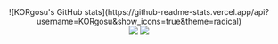 <!--
**KORgosu/KORgosu** is a ✨ _special_ ✨ repository because its `README.md` (this file) appears on your GitHub profile.

Here are some ideas to get you started:

- 🔭 I’m currently working on ...
- 🌱 I’m currently learning ...
- 👯 I’m looking to collaborate on ...
- 🤔 I’m looking for help with ...
- 💬 Ask me about ...
- 📫 How to reach me: ...
- 😄 Pronouns: ...
- ⚡ Fun fact: ...
-->
<div align="center">
  ![KORgosu's GitHub stats](https://github-readme-stats.vercel.app/api?username=KORgosu&show_icons=true&theme=radical)
</div>

<div align="center">
  <img src="https://img.shields.io/badge/Unity-000000?style=for-the-badge&logo=Unity&logoColor=ffffff">
  <img src="https://img.shields.io/badge/Unreal Engine-0E1128?style=for-the-badge&logo=Unreal Engine&logoColor=ffffff">
 
 </div>

